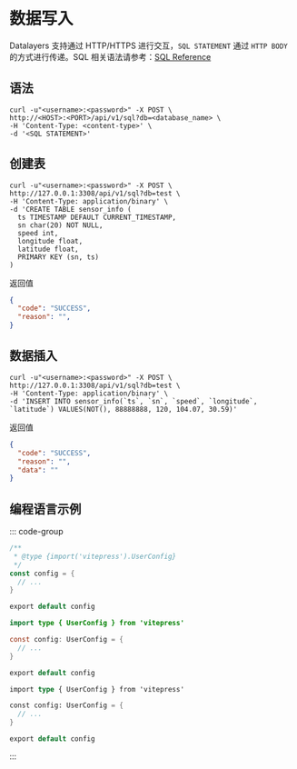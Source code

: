 # 数据写入
Datalayers 支持通过 HTTP/HTTPS 进行交互，`SQL STATEMENT` 通过 `HTTP BODY` 的方式进行传递。SQL 相关语法请参考：[SQL Reference](../sql-reference/data-type.md)

## 语法
```shell
curl -u"<username>:<password>" -X POST \
http://<HOST>:<PORT>/api/v1/sql?db=<database_name> \
-H 'Content-Type: <content-type>' \
-d '<SQL STATEMENT>'
```

## 创建表
```shell
curl -u"<username>:<password>" -X POST \
http://127.0.0.1:3308/api/v1/sql?db=test \
-H 'Content-Type: application/binary' \
-d 'CREATE TABLE sensor_info (
  ts TIMESTAMP DEFAULT CURRENT_TIMESTAMP,
  sn char(20) NOT NULL,
  speed int,
  longitude float,
  latitude float,
  PRIMARY KEY (sn, ts)
)
```
返回值
```json
{
  "code": "SUCCESS",
  "reason": "",
}
```


## 数据插入
```shell
curl -u"<username>:<password>" -X POST \
http://127.0.0.1:3308/api/v1/sql?db=test \
-H 'Content-Type: application/binary' \
-d 'INSERT INTO sensor_info(`ts`, `sn`, `speed`, `longitude`, `latitude`) VALUES(NOT(), 88888888, 120, 104.07, 30.59)'
```
返回值
```json
{
  "code": "SUCCESS",
  "reason": "",
  "data": ""
}
```

## 编程语言示例


::: code-group

```go
/**
 * @type {import('vitepress').UserConfig}
 */
const config = {
  // ...
}

export default config
```

```java [JAVA]
import type { UserConfig } from 'vitepress'

const config: UserConfig = {
  // ...
}

export default config
```

```rust [Rust]
import type { UserConfig } from 'vitepress'

const config: UserConfig = {
  // ...
}

export default config
```

:::
